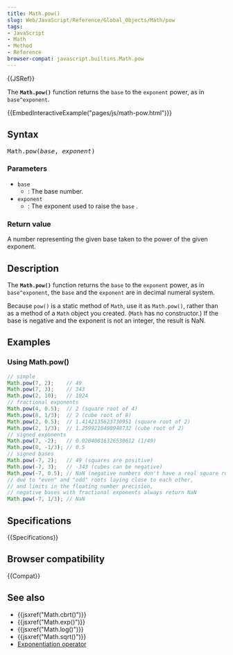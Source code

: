 ```yaml
---
title: Math.pow()
slug: Web/JavaScript/Reference/Global_Objects/Math/pow
tags:
- JavaScript
- Math
- Method
- Reference
browser-compat: javascript.builtins.Math.pow
---
```

{{JSRef}}

The **`Math.pow()`** function returns the `base` to the `exponent` power, as in
`base^exponent`.

{{EmbedInteractiveExample("pages/js/math-pow.html")}}

## Syntax

<pre class="brush: js">Math.pow(<var>base</var>, <var>exponent</var>)</pre>

### Parameters

- `base`
  - : The base number.
- `exponent`
  - : The exponent used to raise the `base` .

### Return value

A number representing the given base taken to the power of the given exponent.

## Description

The **`Math.pow()`** function returns the `base` to the `exponent` power, as in
`base^exponent`, the `base` and the `exponent` are in decimal numeral system.

Because `pow()` is a static method of `Math`, use it as `Math.pow()`, rather
than as a method of a `Math` object you created. (`Math` has no constructor.) If
the base is negative and the exponent is not an integer, the result is NaN.

## Examples

### Using Math.pow()

```js
// simple
Math.pow(7, 2);    // 49
Math.pow(7, 3);    // 343
Math.pow(2, 10);   // 1024
// fractional exponents
Math.pow(4, 0.5);  // 2 (square root of 4)
Math.pow(8, 1/3);  // 2 (cube root of 8)
Math.pow(2, 0.5);  // 1.4142135623730951 (square root of 2)
Math.pow(2, 1/3);  // 1.2599210498948732 (cube root of 2)
// signed exponents
Math.pow(7, -2);   // 0.02040816326530612 (1/49)
Math.pow(8, -1/3); // 0.5
// signed bases
Math.pow(-7, 2);   // 49 (squares are positive)
Math.pow(-7, 3);   // -343 (cubes can be negative)
Math.pow(-7, 0.5); // NaN (negative numbers don't have a real square root)
// due to "even" and "odd" roots laying close to each other,
// and limits in the floating number precision,
// negative bases with fractional exponents always return NaN
Math.pow(-7, 1/3); // NaN
```

## Specifications

{{Specifications}}

## Browser compatibility

{{Compat}}

## See also

- {{jsxref("Math.cbrt()")}}
- {{jsxref("Math.exp()")}}
- {{jsxref("Math.log()")}}
- {{jsxref("Math.sqrt()")}}
- [Exponentiation operator](/en-US/docs/Web/JavaScript/Reference/Operators/Exponentiation)
